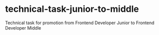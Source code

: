 # technical-task-junior-to-middle
Technical task for promotion from Frontend Developer Junior to Frontend Developer Middle
